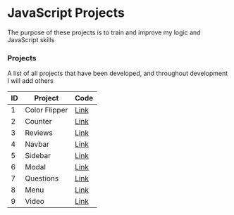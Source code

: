 # JavaScript Projects
The purpose of these projects is to train and improve my logic and JavaScript skills

### Projects
A list of all projects that have been developed, and throughout development I will add others

ID | Project  |  Code  | 
----|--------- | -------- | 
1 | Color Flipper |[Link](https://github.com/maahbatistaa/projects-javascript/tree/main/color-flipper) 
2 | Counter | [Link](https://github.com/maahbatistaa/projects-javascript/tree/main/counter)
3 | Reviews | [Link](https://github.com/maahbatistaa/projects-javascript/tree/main/reviews)
4 | Navbar | [Link](https://github.com/maahbatistaa/projects-javascript/tree/main/navbar)
5 | Sidebar | [Link](https://github.com/maahbatistaa/projects-javascript/tree/main/sidebar)
6 | Modal | [Link](https://github.com/maahbatistaa/projects-javascript/tree/main/modal)
7 | Questions | [Link](https://github.com/maahbatistaa/javascript-projects/tree/main/questions)
8 | Menu | [Link](https://github.com/maahbatistaa/javascript-projects/tree/main/menu)
9 | Video | [Link](https://github.com/maahbatistaa/javascript-projects/tree/main/video)
